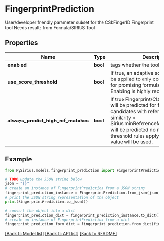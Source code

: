 # FingerprintPrediction

User/developer friendly parameter subset for the CSI:FingerID Fingerprint tool  Needs results from Formula/SIRIUS Tool

## Properties

Name | Type | Description | Notes
------------ | ------------- | ------------- | -------------
**enabled** | **bool** | tags whether the tool is enabled | [optional] 
**use_score_threshold** | **bool** | If true, an adaptive soft threshold will be applied to only compute Fingerprints for promising formula candidates  Enabling is highly recommended. | [optional] 
**always_predict_high_ref_matches** | **bool** | If true Fingerprint/Classes/Structures will be predicted for formulas candidates with  reference spectrum similarity &gt; Sirius.minReferenceMatchScoreToInject will be predicted no matter which  score threshold rules apply.  If NULL default value will be used. | [optional] 

## Example

```python
from PySirius.models.fingerprint_prediction import FingerprintPrediction

# TODO update the JSON string below
json = "{}"
# create an instance of FingerprintPrediction from a JSON string
fingerprint_prediction_instance = FingerprintPrediction.from_json(json)
# print the JSON string representation of the object
print(FingerprintPrediction.to_json())

# convert the object into a dict
fingerprint_prediction_dict = fingerprint_prediction_instance.to_dict()
# create an instance of FingerprintPrediction from a dict
fingerprint_prediction_form_dict = fingerprint_prediction.from_dict(fingerprint_prediction_dict)
```
[[Back to Model list]](../README.md#documentation-for-models) [[Back to API list]](../README.md#documentation-for-api-endpoints) [[Back to README]](../README.md)


